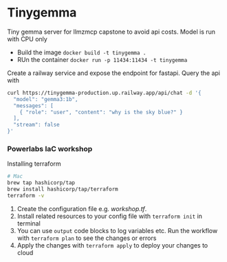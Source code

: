 # Tinygemma
Tiny gemma server for llmzmcp capstone to avoid api costs. Model is run with CPU only

- Build the image `docker build -t tinygemma .`
- RUn the container `docker run -p 11434:11434 -t tinygemma`

Create a railway service and expose the endpoint for fastapi. Query the api with
```bash
curl https://tinygemma-production.up.railway.app/api/chat -d '{
  "model": "gemma3:1b",
  "messages": [
    { "role": "user", "content": "why is the sky blue?" }
  ],
  "stream": false
}'
```


### Powerlabs IaC workshop
Installing terraform
```bash
# Mac
brew tap hashicorp/tap
brew install hashicorp/tap/terraform
terraform -v
```

1. Create the configuration file e.g. _workshop.tf_.
2. Install related resources to your config file with `terraform init` in terminal
3. You can use `output` code blocks to log variables etc. Run the workflow with `terraform plan` to see the changes or errors
4. Apply the changes with `terraform apply` to deploy your changes to cloud